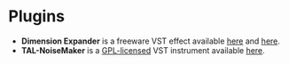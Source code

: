 # Plugins

* **Dimension Expander** is a freeware VST effect available [here](https://xferrecords.com/freeware) and [here](https://splice.com/plugins/1524-dimension-expander-vst-au-by-xfer-records).
* **TAL-NoiseMaker** is a [GPL-licensed](https://tal-software.com/downloads/docs/TAL%20Noisemaker%20User%20Guide%201.0.pdf) VST instrument available [here](https://tal-software.com/products/tal-noisemaker).